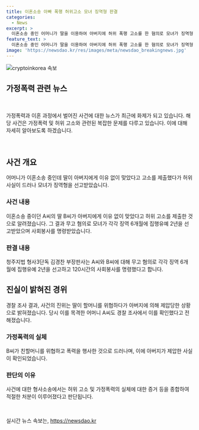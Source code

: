 ```yaml
---
title: 이혼소송 아빠 폭행 허위고소 모녀 징역형 판결
categories:
  - News
excerpt: >
  이혼소송 중인 어머니가 딸을 이용하여 아버지에 허위 폭행 고소를 한 혐의로 모녀가 징역형을 선고받았다. 그러나 경찰 조사 결과 딸이 할머니를 위협하다가 아버지에 의해 제압된 사실이 밝혀졌다. 청주지법 형사3단독 김경찬 부장판사는 모녀에게 각각 징역 6개월에 집행유예 2년과 120시간의 사회봉사를 명령하였다. A씨는 이혼소송에서 유리한 지위를 얻기 위해 딸을 이용하고, B씨는 허위 진술로 아버지를 고소한 것으로 파악되었다.
feature_text: >
  이혼소송 중인 어머니가 딸을 이용하여 아버지에 허위 폭행 고소를 한 혐의로 모녀가 징역형을 선고받았다. 그러나 경찰 조사 결과 딸이 할머니를 위협하다가 아버지에 의해 제압된 사실이 밝혀졌다. 청주지법 형사3단독 김경찬 부장판사는 모녀에게 각각 징역 6개월에 집행유예 2년과 120시간의 사회봉사를 명령하였다. A씨는 이혼소송에서 유리한 지위를 얻기 위해 딸을 이용하고, B씨는 허위 진술로 아버지를 고소한 것으로 파악되었다.
image: 'https://newsdao.kr/res/images/meta/newsdao_breakingnews.jpg'
---
```


<p><img src="https://newsdao.kr/res/images/meta/newsdao_breakingnews.jpg" alt="cryptoinkorea 속보" /></p>

<h2 data-ke-size="size26">가정폭력 관련 뉴스</h2>

<p data-ke-size="size16">&nbsp;</p>

<p>가정폭력과 이혼 과정에서 벌어진 사건에 대한 뉴스가 최근에 화제가 되고 있습니다. 해당 사건은 가정폭력 및 허위 고소와 관련된 복잡한 문제를 다루고 있습니다. 이에 대해 자세히 알아보도록 하겠습니다.</p>

<p data-ke-size="size16">&nbsp;</p>

<h2>사건 개요</h2>

<p data-ke-size="size16">어머니가 이혼소송 중인데 딸이 아버지에게 이유 없이 맞았다고 고소를 제출했다가 허위 사실이 드러나 모녀가 징역형을 선고받았습니다.</p>

<h3>사건 내용</h3>

<p data-ke-size="size16">이혼소송 중이던 A씨의 딸 B씨가 아버지에게 이유 없이 맞았다고 허위 고소를 제출한 것으로 알려졌습니다. 그 결과 무고 혐의로 모녀가 각각 징역 6개월에 집행유예 2년을 선고받았으며 사회봉사를 명령받았습니다.</p>

<h3>판결 내용</h3>

<p data-ke-size="size16">청주지법 형사3단독 김경찬 부장판사는 A씨와 B씨에 대해 무고 혐의로 각각 징역 6개월에 집행유예 2년을 선고하고 120시간의 사회봉사를 명령했다고 합니다.</p>

<h2>진실이 밝혀진 경위</h2>

<p data-ke-size="size16">경찰 조사 결과, 사건의 진위는 딸이 할머니를 위협하다가 아버지에 의해 제압당한 상황으로 밝혀졌습니다. 당시 이를 목격한 어머니 A씨도 경찰 조사에서 이를 확인했다고 전해졌습니다.</p>

<h3>가정폭력의 실체</h3>

<p data-ke-size="size16">B씨가 친할머니를 위협하고 폭력을 행사한 것으로 드러나며, 이에 아버지가 제압한 사실이 확인되었습니다.</p>

<h3>판단의 이유</h3>

<p data-ke-size="size16">사건에 대한 형사소송에서는 허위 고소 및 가정폭력의 실체에 대한 증거 등을 종합하여 적절한 처분이 이루어졌다고 판단됩니다.</p>

<p data-ke-size="size16">&nbsp;</p>
실시간 뉴스 속보는, <a href="https://newsdao.kr" rel="dofollow">https://newsdao.kr</a>


